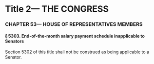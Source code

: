 
# Title 2— THE CONGRESS
### CHAPTER 53— HOUSE OF REPRESENTATIVES MEMBERS
#### § 5303. End-of-the-month salary payment schedule inapplicable to Senators

Section 5302 of this title shall not be construed as being applicable to a Senator.
